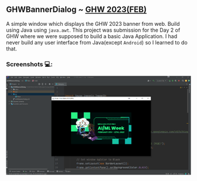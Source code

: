 ## GHWBannerDialog ~ [GHW 2023(FEB)](https://ghw.mlh.io)

A simple window which displays the GHW 2023 banner from web. Build using Java using `java.awt`. This project was submission for the Day 2 of GHW where we were supposed to build a basic Java Application. I had never build any user interface from Java(except `Android`) so I learned to do that.

### Screenshots 💻:

![img](/screenshots/ghw_window.png)